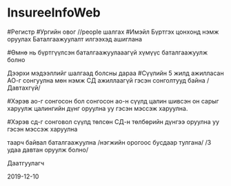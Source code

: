 # InsureeInfoWeb

#Регистр
#Ургийн овог
//people шалгах
#Имэйл
Бүртгэх цонхонд нэмж оруулах
Баталгаажуулалт илгээхэд ашиглана

#Өмнө нь бүртгүүлсэн баталгаажуулааагүй хүмүүс баталгаажуулж болно

Дээрхи мэдээллийг шалгаад болсны дараа
#Сүүлийн 5 жилд ажилласан АО-г сонгуулна мөн нэмж СД ажиллаагүй гэсэн сонголтууд байна
/Давтахгүй/

#Хэрэв ао-г сонгосон бол сонгосон ао-н сүүлд цалин шивсэн он сарыг харуулж цалингийн дүнг оруулна уу гэсэн мэссэж харуулна.

#Хэрэв сд-г сонговол сүүлд төлсөн СД-н төлбөрийн дүнгээ оруулна уу гэсэн мэссэж харуулна

таарч байвал баталгаажуулна /нэгжийн орогоос бусдаар тулгана/
/3 удаа давтан оруулж болно/

Даатгуулагч

<!-- DONE 1. Гэрээний бүртгэл -->
<!-- TODO 2. Гэрээ байгуулах боломжгүй талаар мэдээлэх
   a. Гэрээ байгуулсан
   b. Тэтгэвэрт гарсан
   c. Нас барсан -->
<!-- DONE 4. Төлбөр төлөх хүсэлт илгээх -->
<!-- DONE 5. Төлбөр төлөгдөж гэрээ байгуулагдсан талаарх мэдэгдэл -->
<!-- DONE 6. Дараагийн төлбөр хийх хугацааг сануулах мэдэгдэл -->
<!-- TODO 7. Гэрээний хугацаа дуусаж байгааг сануулах мэдэгдэл -->
<!-- TODO 8. Тухайн сард ажилласан байвал мэдэгдэл -->
<!-- DONE 9. Ногдуулалт хийгдсэн талаар мэдэгдэл -->
<!-- TODO 10. Ногдуулалт хийлгүй алгассан талаар мэдэгдэл -->
<!-- DONE 11. Гэрээг сунгах хүсэлт илгээх
    a. Өмнөх нөхцлөөр сунгах
    b. Гэрээний нөхцлийг өөрчлөн сунгах -->
<!-- TODO 12. Доод хэмжээ өөрчлөгдөж гэрээ өөрчлөгдөж байгаа талаар мэдэгдэл -->
<!-- TODO 13. Гэрээ дуусгавар болсон талаар мэдэгдэл
    a. ӨН тэтгэвэрт гарсан
    b. Нас барвал
    c. Гэрээгээ шилжүүлсэн -->
<!-- TODO 14. Гэрээ шилжүүлэх
    a. Шимтгэлийн тооцоотой талаар мэдэгдэл
    b. Байцаагч зөвшөөрөөгүй талаар мэдэгдэл -->

2019-12-10

<!-- DONE Төлбөр төлөхөд аль саруудыг төлөхөө сонгоод төлөх боломжтой байх -->
